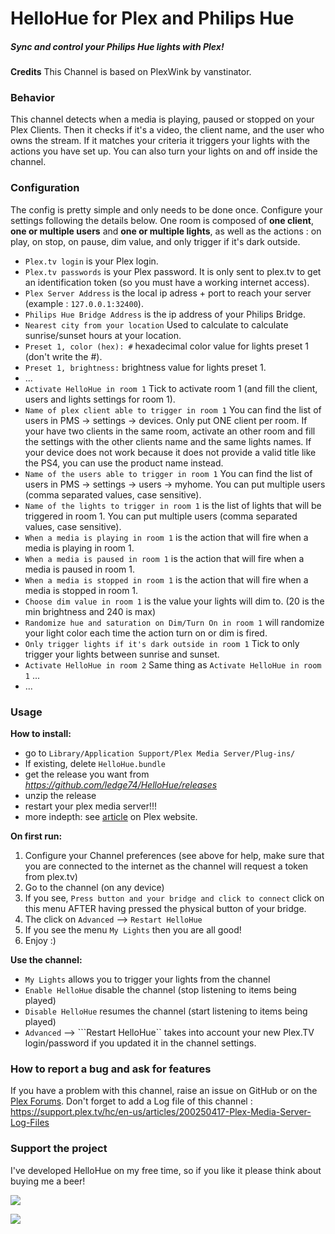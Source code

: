 HelloHue for Plex and Philips Hue
=================

##### Sync and control your Philips Hue lights with Plex!

**Credits**
This Channel is based on PlexWink by vanstinator.

### Behavior

This channel detects when a media is playing, paused or stopped on your Plex Clients. Then it checks if it's a video, the client name, and the user who owns the stream. If it matches your criteria it triggers your lights with the actions you have set up.
You can also turn your lights on and off inside the channel.

### Configuration

The config is pretty simple and only needs to be done once. Configure your settings following the details below.
One room is composed of **one client**, **one or multiple users** and **one or multiple lights**, as well as the actions : on play, on stop, on pause, dim value, and only trigger if it's dark outside.

* ```Plex.tv login``` is your Plex login.
* ```Plex.tv passwords``` is your Plex password. It is only sent to plex.tv to get an identification token (so you must have a working internet access).
* ```Plex Server Address``` is the local ip adress + port to reach your server (example : ```127.0.0.1:32400```).
* ```Philips Hue Bridge Address``` is the ip address of your Philips Bridge.
* ```Nearest city from your location``` Used to calculate to calculate sunrise/sunset hours at your location.
* ```Preset 1, color (hex): #``` hexadecimal color value for lights preset 1 (don't write the #).
* ```Preset 1, brightness:``` brightness value for lights preset 1.
* ...
* ```Activate HelloHue in room 1``` Tick to activate room 1 (and fill the client, users and lights settings for room 1).
* ```Name of plex client able to trigger in room 1``` You can find the list of users in PMS -> settings -> devices. Only put ONE client per room. If your have two clients in the same room, activate an other room and fill the settings with the other clients name and the same lights names. If your device does not work because it does not provide a valid title like the PS4, you can use the product name instead.
* ```Name of the users able to trigger in room 1``` You can find the list of users in PMS -> settings -> users -> myhome. You can put multiple users (comma separated values, case sensitive).
* ```Name of the lights to trigger in room 1``` is the list of lights that will be triggered in room 1. You can put multiple users (comma separated values, case sensitive).
* ```When a media is playing in room 1``` is the action that will fire when a media is playing in room 1.
* ```When a media is paused in room 1``` is the action that will fire when a media is paused in room 1.
* ```When a media is stopped in room 1``` is the action that will fire when a media is stopped in room 1.
* ```Choose dim value in room 1``` is the value your lights will dim to. (20 is the min brightness and 240 is max)
* ```Randomize hue and saturation on Dim/Turn On in room 1``` will randomize your light color each time the action turn on or dim is fired.
* ```Only trigger lights if it's dark outside in room 1``` Tick to only trigger your lights between sunrise and sunset.
* ```Activate HelloHue in room 2``` Same thing as ```Activate HelloHue in room 1``` ...
* ...

### Usage

**How to install:**
* go to ```Library/Application Support/Plex Media Server/Plug-ins/```
* If existing, delete ```HelloHue.bundle```
* get the release you want from *https://github.com/ledge74/HelloHue/releases*
* unzip the release
* restart your plex media server!!!
* more indepth: see [article](https://support.plex.tv/hc/en-us/articles/201187656-How-do-I-manually-install-a-channel-) on Plex website. 

**On first run:**

1. Configure your Channel preferences (see above for help, make sure that you are connected to the internet as the channel will request a token from plex.tv)
2. Go to the channel (on any device)
3. If you see, ```Press button and your bridge and click to connect``` click on this menu AFTER having pressed the physical button of your bridge.
4. The click on ```Advanced``` --> ```Restart HelloHue```
5. If you see the menu ```My Lights``` then you are all good!
6. Enjoy :)

**Use the channel:**

* ```My Lights``` allows you to trigger your lights from the channel
* ```Enable HelloHue``` disable the channel (stop listening to items being played)
* ```Disable HelloHue``` resumes the channel (start listening to items being played)
* ```Advanced``` --> ```Restart HelloHue`` takes into account your new Plex.TV login/password if you updated it in the channel settings.

### How to report a bug and ask for features

If you have a problem with this channel, raise an issue on GitHub or on the [Plex Forums](https://forums.plex.tv/discussion/193095/rel-hellohue-control-your-philips-hue-lights-via-plex). Don't forget to add a Log file of this channel : https://support.plex.tv/hc/en-us/articles/200250417-Plex-Media-Server-Log-Files

### Support the project
I've developed HelloHue on my free time, so if you like it please think about buying me a beer!

[![](https://www.paypalobjects.com/en_US/i/btn/btn_donate_LG.gif "")
](https://www.paypal.com/cgi-bin/webscr?cmd=_s-xclick&hosted_button_id=WZTWSG87P9G8E "https://paypal.com/cgi-bin/webscr?cmd=_s-xclick&hosted_button_id=WZTWSG87P9G8E")

[![](https://15254b2dcaab7f5478ab-24461f391e20b7336331d5789078af53.ssl.cf1.rackcdn.com/plex.vanillacommunity.com/editor/w9/hhy6994k9ncb.png "")
](https://www.changetip.com/tipme/ledge74 "https://www.changetip.com/tipme/ledge74")
